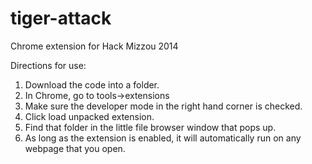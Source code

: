 tiger-attack
============

Chrome extension for Hack Mizzou 2014

Directions for use:
1.  Download the code into a folder.
2.  In Chrome, go to tools->extensions
3.  Make sure the developer mode in the right hand corner is checked.
4.  Click load unpacked extension.
5.  Find that folder in the little file browser window that pops up.
6.  As long as the extension is enabled, it will automatically run on any webpage that you open.
